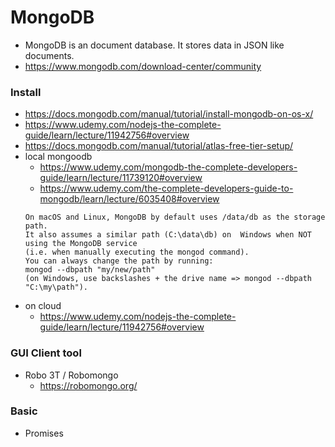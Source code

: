 # MongoDB
- MongoDB is an document database. It stores data in JSON like documents.
- https://www.mongodb.com/download-center/community
### Install 
- https://docs.mongodb.com/manual/tutorial/install-mongodb-on-os-x/
- https://www.udemy.com/nodejs-the-complete-guide/learn/lecture/11942756#overview
- https://docs.mongodb.com/manual/tutorial/atlas-free-tier-setup/
- local mongoodb 
  - https://www.udemy.com/mongodb-the-complete-developers-guide/learn/lecture/11739120#overview
  - https://www.udemy.com/the-complete-developers-guide-to-mongodb/learn/lecture/6035408#overview
  ```
  On macOS and Linux, MongoDB by default uses /data/db as the storage path. 
  It also assumes a similar path (C:\data\db) on  Windows when NOT using the MongoDB service 
  (i.e. when manually executing the mongod command).
  You can always change the path by running:
  mongod --dbpath "my/new/path" 
  (on Windows, use backslashes + the drive name => mongod --dbpath "C:\my\path").
  ```
- on cloud
  - https://www.udemy.com/nodejs-the-complete-guide/learn/lecture/11942756#overview
### GUI Client tool 
- Robo 3T / Robomongo
  - https://robomongo.org/
### Basic
- Promises
